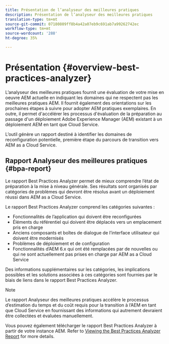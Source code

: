 ```yaml
---
title: Présentation de l’analyseur des meilleures pratiques
description: Présentation de l’analyseur des meilleures pratiques
translation-type: tm+mt
source-git-commit: 07180809ff8b4a42a07eb9c691ab7a99262742ec
workflow-type: tm+mt
source-wordcount: '288'
ht-degree: 35%

---
```



# Présentation {#overview-best-practices-analyzer}

L’analyseur des meilleures pratiques fournit une évaluation de votre mise en oeuvre AEM actuelle en indiquant les domaines qui ne respectent pas les meilleures pratiques AEM. Il fournit également des orientations sur les prochaines étapes à suivre pour adopter AEM pratiques exemplaires. En outre, il permet d&#39;accélérer les processus d&#39;évaluation de la préparation au passage d&#39;un déploiement Adobe Experience Manager (AEM) existant à un déploiement AEM en tant que Cloud Service.

L’outil génère un rapport destiné à identifier les domaines de reconfiguration potentielle, première étape du parcours de transition vers AEM as a Cloud Service.

## Rapport Analyseur des meilleures pratiques {#bpa-report}

Le rapport Best Practices Analyzer permet de mieux comprendre l’état de préparation à la mise à niveau générale. Ses résultats sont organisés par catégories de problèmes qui devront être résolus avant un déploiement réussi dans AEM as a Cloud Service.

Le rapport Best Practices Analyzer comprend les catégories suivantes :

* Fonctionnalités de l’application qui doivent être reconfigurées
* Éléments du référentiel qui doivent être déplacés vers un emplacement pris en charge
* Anciens composants et boîtes de dialogue de l’interface utilisateur qui doivent être modernisés
* Problèmes de déploiement et de configuration
* Fonctionnalités d’AEM 6.x qui ont été remplacées par de nouvelles ou qui ne sont actuellement pas prises en charge par AEM as a Cloud Service

Des informations supplémentaires sur les catégories, les implications possibles et les solutions associées à ces catégories sont fournies par le biais de liens dans le rapport Best Practices Analyzer.

>[!NOTE]
>Le rapport Analyseur des meilleures pratiques accélère le processus d’estimation du temps et du coût requis pour la transition à l’AEM en tant que Cloud Service en fournissant des informations qui autrement devraient être collectées et évaluées manuellement.

Vous pouvez également télécharger le rapport Best Practices Analyzer à partir de votre instance AEM. Refer to [Viewing the Best Practices Analyzer Report](/help/move-to-cloud-service/best-practices-analyzer/using-best-practices-analyzer.md#viewing-report) for more details.
